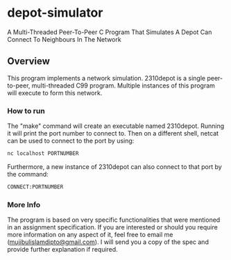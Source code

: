 # depot-simulator
A Multi-Threaded Peer-To-Peer C Program That Simulates A Depot Can Connect To Neighbours In The Network

## Overview 
This program implements a network simulation. 2310depot is a single peer-to-peer, multi-threaded C99 program. Multiple instances of this program will execute to form this network.

### How to run
The "make" command will create an executable named 2310depot.
Running it will print the port number to connect to.
Then on a different shell, netcat can be used to connect to the port by using:

```sh
nc localhost PORTNUMBER
```

Furthermore, a new instance of 2310depot can also connect to that port by the command:

```sh
CONNECT:PORTNUMBER
```

### More Info
The program is based on very specific functionalities that were mentioned in an assignment specification. If you are interested or should you require more information on any aspect of it, feel free to email me (mujibulislamdipto@gmail.com).
I will send you a copy of the spec and provide further explanation if required.
